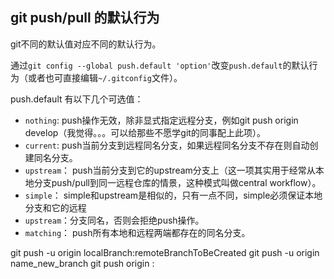 ## git push/pull 的默认行为

git不同的默认值对应不同的默认行为。

通过`git config --global push.default 'option'`改变`push.default`的默认行为（或者也可直接编辑`~/.gitconfig`文件）。

push.default 有以下几个可选值：

- `nothing`: push操作无效，除非显式指定远程分支，例如git push origin develop（我觉得。。。可以给那些不愿学git的同事配上此项）。
- `current`: push当前分支到远程同名分支，如果远程同名分支不存在则自动创建同名分支。
- `upstream`： push当前分支到它的upstream分支上（这一项其实用于经常从本地分支push/pull到同一远程仓库的情景，这种模式叫做central workflow）。
- `simple`： simple和upstream是相似的，只有一点不同，simple必须保证本地分支和它的远程
- `upstream`：分支同名，否则会拒绝push操作。
- `matching`： push所有本地和远程两端都存在的同名分支。


git push -u origin localBranch:remoteBranchToBeCreated
git push -u origin name_new_branch
git push origin :<branchName>
